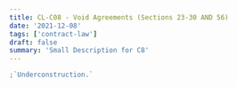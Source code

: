 ```yaml
---
title: CL-C08 - Void Agreements (Sections 23-30 AND 56)
date: '2021-12-08'
tags: ['contract-law']
draft: false
summary: 'Small Description for C8'
---
```


```js
;`Underconstruction.`
```
